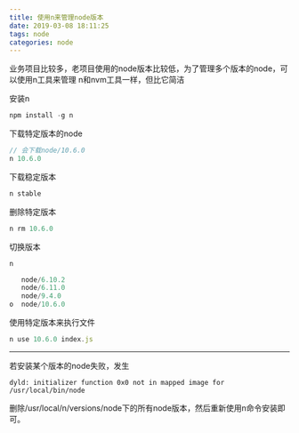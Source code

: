 ```yaml
---
title: 使用n来管理node版本
date: 2019-03-08 18:11:25
tags: node
categories: node
---
```

业务项目比较多，老项目使用的node版本比较低，为了管理多个版本的node，可以使用n工具来管理
n和nvm工具一样，但比它简洁

安装n
```js
npm install -g n
```

下载特定版本的node
```js
// 会下载node/10.6.0
n 10.6.0
```
下载稳定版本
```js
n stable
```

删除特定版本
```js
n rm 10.6.0
```

切换版本
```js
n

   node/6.10.2
   node/6.11.0
   node/9.4.0
o  node/10.6.0
```
使用特定版本来执行文件
```js
n use 10.6.0 index.js
```

---
若安装某个版本的node失败，发生
```
dyld: initializer function 0x0 not in mapped image for /usr/local/bin/node
```
删除/usr/local/n/versions/node下的所有node版本，然后重新使用n命令安装即可。